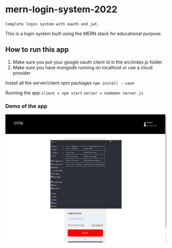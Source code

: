# mern-login-system-2022
 
`Complete login system with oauth and jwt.`

This is a login system built using the MERN stack for educational purpose.

## How to run this app

1. Make sure you put your google oauth client id in the src/index.js folder.
2. Make sure you have mongodb running on localhost or use a cloud provider 

Install all the server/client npm packages
`npm install --save`

Running the app
`client = npm start`
`server = nodemon server.js`

### Demo of the app 
<p> <img src="https://github.com/0xMALVEE/mern-login-system-2022/blob/main/demo.gif" width="1000" height="400"> </p>

